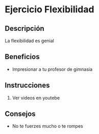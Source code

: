 # Ejercicio Flexibilidad

## Descripción
La flexibilidad es genial

## Beneficios
- Impresionar a tu profesor de gimnasia

## Instrucciones
1. Ver videos en youtebe

## Consejos
- No te fuerzes mucho o te rompes